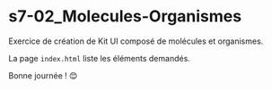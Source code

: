 # s7-02_Molecules-Organismes

Exercice de création de Kit UI composé de molécules et organismes.

La page `index.html` liste les éléments demandés.

Bonne journée ! 😊
